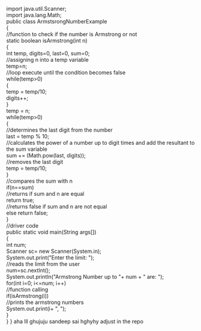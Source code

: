 import java.util.Scanner;  
import java.lang.Math;  
public class ArmstsrongNumberExample  
{  
//function to check if the number is Armstrong or not  
static boolean isArmstrong(int n)   
{   
int temp, digits=0, last=0, sum=0;   
//assigning n into a temp variable  
temp=n;   
//loop execute until the condition becomes false  
while(temp>0)    
{   
temp = temp/10;   
digits++;   
}   
temp = n;   
while(temp>0)   
{   
//determines the last digit from the number      
last = temp % 10;   
//calculates the power of a number up to digit times and add the resultant to the sum variable  
sum +=  (Math.pow(last, digits));   
//removes the last digit   
temp = temp/10;   
}  
//compares the sum with n  
if(n==sum)   
//returns if sum and n are equal  
return true;      
//returns false if sum and n are not equal  
else return false;   
}   
//driver code  
public static void main(String args[])     
{     
int num;   
Scanner sc= new Scanner(System.in);  
System.out.print("Enter the limit: ");  
//reads the limit from the user  
num=sc.nextInt();  
System.out.println("Armstrong Number up to "+ num + " are: ");  
for(int i=0; i<=num; i++)  
//function calling  
if(isArmstrong(i))  
//prints the armstrong numbers  
System.out.print(i+ ", ");  
}   
}
}
aha
lll 
ghujuju
sandeep sai
hghyhy
adjust in the repo

